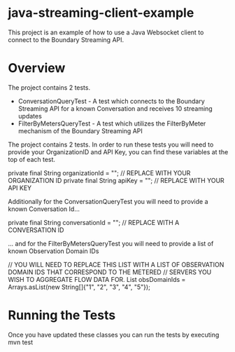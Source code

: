 java-streaming-client-example
=============================

This project is an example of how to use a Java Websocket client to connect to the Boundary Streaming API.

# Overview

The project contains 2 tests. 

* ConversationQueryTest - A test which connects to the Boundary Streaming API for a known Conversation and receives 10 streaming updates
* FilterByMetersQueryTest - A test which utilizes the FilterByMeter mechanism of the Boundary Streaming API

The project contains 2 tests. In order to run these tests you will need to provide your OrganizationID and API Key, you can find these variables at the top of each test.

private final String organizationId = ""; // REPLACE WITH YOUR ORGANIZATION ID
private final String apiKey = ""; // REPLACE WITH YOUR API KEY

Additionally for the ConversationQueryTest you will need to provide a known Conversation Id...

private final String conversationId = ""; // REPLACE WITH A CONVERSATION ID

... and for the FilterByMetersQueryTest you will need to provide a list of known Observation Domain IDs

// YOU WILL NEED TO REPLACE THIS LIST WITH A LIST OF OBSERVATION DOMAIN IDS THAT CORRESPOND TO THE METERED
// SERVERS YOU WISH TO AGGREGATE FLOW DATA FOR.
List<String> obsDomainIds = Arrays.asList(new String[]{"1", "2", "3", "4", "5"});

Running the Tests
============================

Once you have updated these classes you can run the tests by executing mvn test

